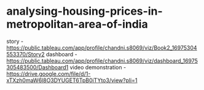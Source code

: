 # analysing-housing-prices-in-metropolitan-area-of-india
story - https://public.tableau.com/app/profile/chandni.s8069/viz/Book2_16975304553370/Story2
dashboard - https://public.tableau.com/app/profile/chandni.s8069/viz/dashboard_16975305483500/Dashboard1
video demonstration - https://drive.google.com/file/d/1-xTXzh0maW6l8O3DYUGET6TpB0iTYto3/view?pli=1
